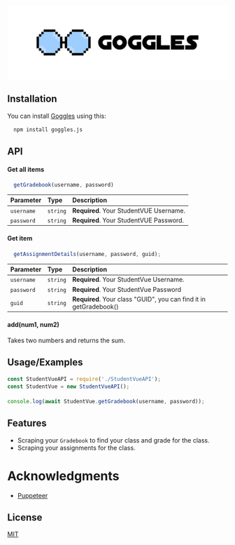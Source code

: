 
![Logo](https://raw.githubusercontent.com/jun-ro/Goggles/main/readme/GogglesBannerGit.png)


## Installation

You can install [Goggles](https://github.com/jun-ro/Goggles.git) using this:

```bash
  npm install goggles.js
```
    
## API 

#### Get all items

```js
  getGradebook(username, password)
```

| Parameter | Type     | Description                |
| :-------- | :------- | :------------------------- |
| `username` | `string` | **Required**. Your StudentVUE Username. |
| `password` | `string` | **Required**. Your StudentVUE Password. |


#### Get item

```js
  getAssignmentDetails(username, password, guid);
```

| Parameter | Type     | Description                       |
| :-------- | :------- | :-------------------------------- |
| `username`      | `string` | **Required**. Your StudentVue Username. |
| `password`      | `string` | **Required**. Your StudentVue Password |
| `guid`      | `string` | **Required**. Your class "GUID", you can find it in getGradebook() |

#### add(num1, num2)

Takes two numbers and returns the sum.


## Usage/Examples

```javascript
const StudentVueAPI = require('./StudentVueAPI');
const StudentVue = new StudentVueAPI();

console.log(await StudentVue.getGradebook(username, password));
```


## Features

- Scraping your `Gradebook` to find your class and grade for the class.
- Scraping your assignments for the class.


# Acknowledgments

- [Puppeteer](https://pptr.dev/)
## License

[MIT](https://choosealicense.com/licenses/mit/)

